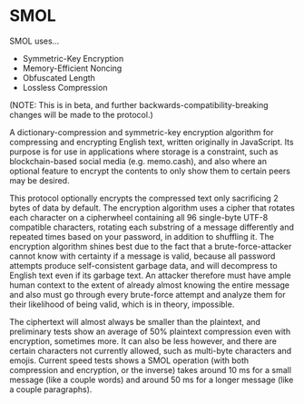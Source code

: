 # SMOL

SMOL uses...
- Symmetric-Key Encryption
- Memory-Efficient Noncing
- Obfuscated Length
- Lossless Compression

(NOTE: This is in beta, and further backwards-compatibility-breaking changes will be made to the protocol.)

A dictionary-compression and symmetric-key encryption algorithm for compressing and encrypting English text, written originally in JavaScript. Its purpose is for use in applications where storage is a constraint, such as blockchain-based social media (e.g. memo.cash), and also where an optional feature to encrypt the contents to only show them to certain peers may be desired.

This protocol optionally encrypts the compressed text only sacrificing 2 bytes of data by default. The encryption algorithm uses a cipher that rotates each character on a cipherwheel containing all 96 single-byte UTF-8 compatible characters, rotating each substring of a message differently and repeated times based on your password, in addition to shuffling it. The encryption algorithm shines best due to the fact that a brute-force-attacker cannot know with certainty if a message is valid, because all password attempts produce self-consistent garbage data, and will decompress to English text even if its garbage text. An attacker therefore must have ample human context to the extent of already almost knowing the entire message and also must go through every brute-force attempt and analyze them for their likelihood of being valid, which is in theory, impossible.

The ciphertext will almost always be smaller than the plaintext, and preliminary tests show an average of 50% plaintext compression even with encryption, sometimes more. It can also be less however, and there are certain characters not currently allowed, such as multi-byte characters and emojis. Current speed tests shows a SMOL operation (with both compression and encryption, or the inverse) takes around 10 ms for a small message (like a couple words) and around 50 ms for a longer message (like a couple paragraphs).
